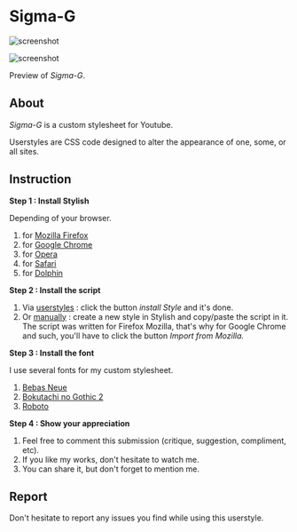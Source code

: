 # Sigma-G

![screenshot](https://s1.gifyu.com/images/Screenshot-1276.png)

![screenshot](https://s1.gifyu.com/images/Screenshot-1278.png)

Preview of <i>Sigma-G</i>.

About
-------------------------------

<i>Sigma-G</i> is a custom stylesheet for </i>Youtube</i>.

Userstyles are CSS code designed to alter the appearance of one, some, or all sites.


Instruction
-------------------------------

<strong>Step 1 : Install Stylish</strong>

<span>Depending of your browser.</span>
<ol>
<li>for <a href="https://addons.mozilla.org/en-US/firefox/addon/stylish/">Mozilla Firefox</a></li>
<li>for <a href="https://chrome.google.com/webstore/detail/stylish-custom-themes-for/fjnbnpbmkenffdnngjfgmeleoegfcffe?hl=en">Google Chrome</a></li>
<li>for <a href="https://addons.opera.com/en/extensions/details/stylish/">Opera</a></li>
<li>for <a href="http://sobolev.us/stylish/">Safari</a></li>
<li> for <a href="https://play.google.com/store/apps/details?id=ru.pmmlabs.stylish&amp;hl=en">Dolphin</a></li>
</ol>

<strong>Step 2 : Install the script </strong>
<ol>
<li> Via <a href="https://userstyles.org/styles/145275/sigma-g-yt-css">userstyles</a> : click the button <i>install Style</i> and it's done.</li>
<li> Or <a href="https://pastebin.com/eb05Bdjx">manually</a> : create a new style in Stylish and copy/paste the script in it. The script was written for Firefox Mozilla, that's why for Google Chrome and such, you'll have to click the button <i>Import from Mozilla.</i></li>
</ol>

<strong>Step 3 : Install the font </strong>

I use several fonts for my custom stylesheet.
<ol>
<li> <a href="https://www.fontsquirrel.com/fonts/bebas-neue">Bebas Neue</a></li>
<li> <a href="http://www.freejapanesefont.com/bokutachi-gothic-2-bold/">Bokutachi no Gothic 2 </a></li>
<li> <a href="https://www.fontsquirrel.com/fonts/roboto">Roboto</a></li>
</ol>

<strong>Step 4 : Show your appreciation </strong>
<ol>
<li>Feel free to comment this submission (critique, suggestion, compliment, etc).</li>
<li>If you like my works, don't hesitate to watch me.</li>
<li>You can share it, but don't forget to mention me.</li>
</ol>

Report
-------------------------------

Don't hesitate to report any issues you find while using this userstyle.
